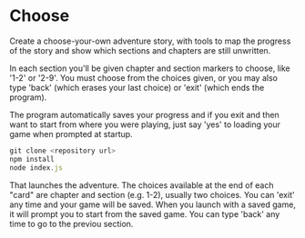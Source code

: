 # Choose

Create a choose-your-own adventure story, with tools to map the progress of the story and show which sections and chapters are still unwritten.

In each section you'll be given chapter and section markers to choose, like '1-2' or '2-9'.  You must choose from the choices given, or you may also type 'back' (which erases your last choice) or 'exit' (which ends the program).

The program automatically saves your progress and if you exit and then want to start from where you were playing, just say 'yes' to loading your game when prompted at startup.

```javascript
git clone <repository url>
npm install
node index.js
```

That launches the adventure.  The choices available at the end of each "card" are chapter and section (e.g. 1-2), usually two choices.  You can 'exit' any time and your game will be saved.  When you launch with a saved game, it will prompt you to start from the saved game.  You can type 'back' any time to go to the previou section.

